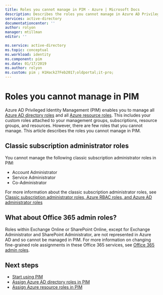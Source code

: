 ```yaml
---
title: Roles you cannot manage in PIM - Azure | Microsoft Docs
description: Describes the roles you cannot manage in Azure AD Privileged Identity Management (PIM).
services: active-directory
documentationcenter: ''
author: rolyon
manager: mtillman
editor: ''

ms.service: active-directory
ms.topic: conceptual
ms.workload: identity
ms.component: pim
ms.date: 01/17/2019
ms.author: rolyon
ms.custom: pim ; H1Hack27Feb2017;oldportal;it-pro;
---
```


# Roles you cannot manage in PIM

Azure AD Privileged Identity Management (PIM) enables you to manage all [Azure AD directory roles](../users-groups-roles/directory-assign-admin-roles.md) and all [Azure resource roles](../../role-based-access-control/built-in-roles.md). This includes your custom roles attached to your management groups, subscriptions, resource groups, and resources. However, there are few roles that you cannot manage. This article describes the roles you cannot manage in PIM.

## Classic subscription administrator roles

You cannot manage the following classic subscription administrator roles in PIM:

- Account Administrator
- Service Administrator
- Co-Administrator

For more information about the classic subscription administrator roles, see [Classic subscription administrator roles, Azure RBAC roles, and Azure AD administrator roles](../../role-based-access-control/rbac-and-directory-admin-roles.md)

## What about Office 365 admin roles?

Roles within Exchange Online or SharePoint Online, except for Exchange Administrator and SharePoint Administrator, are not represented in Azure AD and so cannot be managed in PIM. For more information on changing fine-grained role assignments in these Office 365 services, see [Office 365 admin roles](https://docs.microsoft.com/office365/admin/add-users/about-admin-roles).

## Next steps

- [Start using PIM](pim-getting-started.md)
- [Assign Azure AD directory roles in PIM](pim-how-to-add-role-to-user.md)
- [Assign Azure resource roles in PIM](pim-resource-roles-assign-roles.md)
